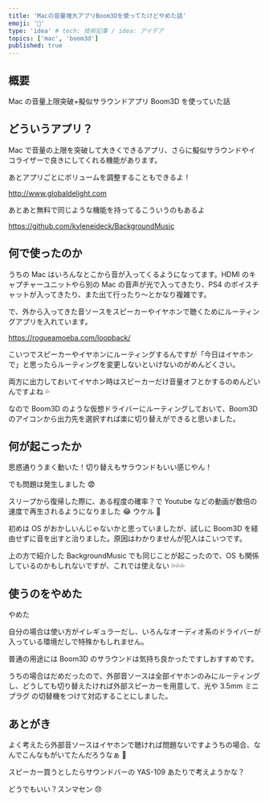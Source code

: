 ```yaml
---
title: 'Macの音量増大アプリBoom3Dを使ってたけどやめた話'
emoji: '🍎'
type: 'idea' # tech: 技術記事 / idea: アイデア
topics: ['mac', 'boom3d']
published: true
---
```


## 概要

Mac の音量上限突破+擬似サラウンドアプリ Boom3D を使っていた話

## どういうアプリ？

Mac で音量の上限を突破して大きくできるアプリ、さらに擬似サラウンドやイコライザーで良きにしてくれる機能があります。

あとアプリごとにボリュームを調整することもできるよ！

http://www.globaldelight.com

あとあと無料で同じような機能を持ってるこういうのもあるよ

https://github.com/kyleneideck/BackgroundMusic

## 何で使ったのか

うちの Mac はいろんなとこから音が入ってくるようになってます。HDMI のキャプチャーユニットやら別の Mac の音声が光で入ってきたり、PS4 のボイスチャットが入ってきたり、また出て行ったり〜とかなり複雑です。

で、外から入ってきた音ソースをスピーカーやイヤホンで聴くためにルーティングアプリを入れています。

https://rogueamoeba.com/loopback/

こいつでスピーカーやイヤホンにルーティングするんですが「今日はイヤホンで」と思ったらルーティングを変更しないといけないのがめんどくさい。

両方に出力しておいてイヤホン時はスピーカーだけ音量オフとかするのめんどいんですよね 💦

なので Boom3D のような仮想ドライバーにルーティングしておいて、Boom3D のアイコンから出力先を選択すれば楽に切り替えができると思いました。

## 何が起こったか

思惑通りうまく動いた！切り替えもサラウンドもいい感じやん！

でも問題は発生しました 😨

スリープから復帰した際に、ある程度の確率？で Youtube などの動画が数倍の速度で再生されるようになりました 😂 ウケル 🤣

初めは OS がおかしいんじゃないかと思っていましたが、試しに Boom3D を経由せずに音を出すと治りました。原因はわかりませんが犯人はこいつです。

上の方で紹介した BackgroundMusic でも同じことが起こったので、OS も関係しているのかもしれないですが、これでは使えない 💦💦💦

## 使うのをやめた

やめた

自分の場合は使い方がイレギュラーだし、いろんなオーディオ系のドライバーが入っている環境だしで特殊かもしれません。

普通の用途には Boom3D のサラウンドは気持ち良かったですしおすすめです。

うちの場合はだめだったので、外部音ソースは全部イヤホンのみにルーティングし、どうしても切り替えたければ外部スピーカーを用意して、光や 3.5mm ミニプラグ の切替機をつけて対応することにしました。

## あとがき

よく考えたら外部音ソースはイヤホンで聴ければ問題ないですようちの場合、なんでこんなもがいてたんだろうなぁ 🤔

スピーカー買うとしたらサウンドバーの YAS-109 あたりで考えようかな？

どうでもいい？スンマセン 😞
